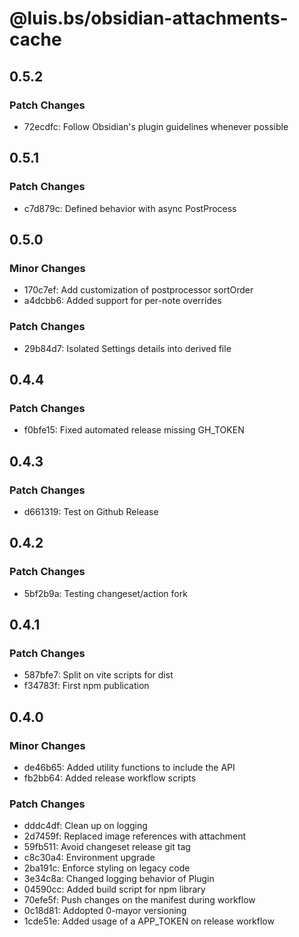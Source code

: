 # @luis.bs/obsidian-attachments-cache

## 0.5.2

### Patch Changes

- 72ecdfc: Follow Obsidian's plugin guidelines whenever possible

## 0.5.1

### Patch Changes

- c7d879c: Defined behavior with async PostProcess

## 0.5.0

### Minor Changes

- 170c7ef: Add customization of postprocessor sortOrder
- a4dcbb6: Added support for per-note overrides

### Patch Changes

- 29b84d7: Isolated Settings details into derived file

## 0.4.4

### Patch Changes

- f0bfe15: Fixed automated release missing GH_TOKEN

## 0.4.3

### Patch Changes

- d661319: Test on Github Release

## 0.4.2

### Patch Changes

- 5bf2b9a: Testing changeset/action fork

## 0.4.1

### Patch Changes

- 587bfe7: Split on vite scripts for dist
- f34783f: First npm publication

## 0.4.0

### Minor Changes

- de46b65: Added utility functions to include the API
- fb2bb64: Added release workflow scripts

### Patch Changes

- dddc4df: Clean up on logging
- 2d7459f: Replaced image references with attachment
- 59fb511: Avoid changeset release git tag
- c8c30a4: Environment upgrade
- 2ba191c: Enforce styling on legacy code
- 3e34c8a: Changed logging behavior of Plugin
- 04590cc: Added build script for npm library
- 70efe5f: Push changes on the manifest during workflow
- 0c18d81: Addopted 0-mayor versioning
- 1cde51e: Added usage of a APP_TOKEN on release workflow
